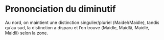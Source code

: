 # Prononciation du diminutif

Au nord, on maintient une distinction singulier/pluriel ⟨Maidel/Maidle⟩, tandis qu’au sud, la distinction a disparu et l’on trouve ⟨Maidle, Maidlä, Maidlé, Maidli⟩ selon la zone.